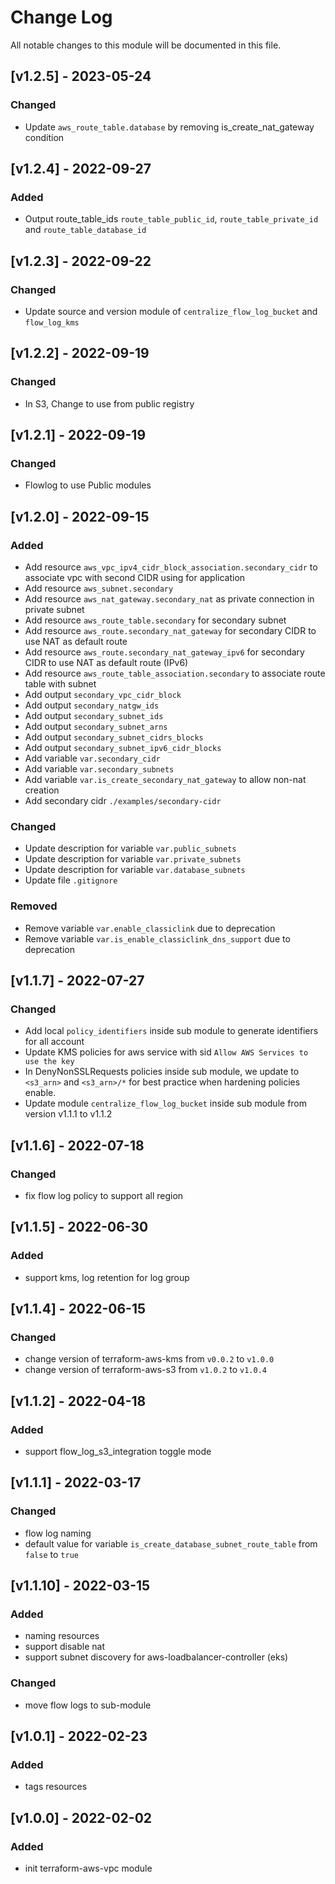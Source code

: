 # Change Log

All notable changes to this module will be documented in this file.

## [v1.2.5] - 2023-05-24

### Changed

- Update `aws_route_table.database` by removing is_create_nat_gateway condition

## [v1.2.4] - 2022-09-27

### Added

- Output route_table_ids `route_table_public_id`, `route_table_private_id` and `route_table_database_id`

## [v1.2.3] - 2022-09-22

### Changed

- Update source and version module of `centralize_flow_log_bucket` and `flow_log_kms`

## [v1.2.2] - 2022-09-19

### Changed

- In S3, Change to use from public registry

## [v1.2.1] - 2022-09-19

### Changed

- Flowlog to use Public modules

## [v1.2.0] - 2022-09-15

### Added

- Add resource `aws_vpc_ipv4_cidr_block_association.secondary_cidr` to associate vpc with second CIDR using for application
- Add resource `aws_subnet.secondary`
- Add resource `aws_nat_gateway.secondary_nat` as private connection in private subnet
- Add resource `aws_route_table.secondary` for secondary subnet
- Add resource `aws_route.secondary_nat_gateway` for secondary CIDR to use NAT as default route
- Add resource `aws_route.secondary_nat_gateway_ipv6` for secondary CIDR to use NAT as default route (IPv6)
- Add resource `aws_route_table_association.secondary` to associate route table with subnet
- Add output `secondary_vpc_cidr_block`
- Add output `secondary_natgw_ids`
- Add output `secondary_subnet_ids`
- Add output `secondary_subnet_arns`
- Add output `secondary_subnet_cidrs_blocks`
- Add output `secondary_subnet_ipv6_cidr_blocks`
- Add variable `var.secondary_cidr`
- Add variable `var.secondary_subnets`
- Add variable `var.is_create_secondary_nat_gateway` to allow non-nat creation
- Add secondary cidr `./examples/secondary-cidr`

### Changed

- Update description for variable `var.public_subnets`
- Update description for variable `var.private_subnets`
- Update description for variable `var.database_subnets`
- Update file `.gitignore`

### Removed

- Remove variable `var.enable_classiclink` due to deprecation
- Remove variable `var.is_enable_classiclink_dns_support` due to deprecation

## [v1.1.7] - 2022-07-27

### Changed

- Add local `policy_identifiers` inside sub module to generate identifiers for all account
- Update KMS policies for aws service with sid `Allow AWS Services to use the key`
- In DenyNonSSLRequests policies inside sub module, we update to `<s3_arn>` and `<s3_arn>/*` for best practice when hardening policies enable.
- Update module `centralize_flow_log_bucket` inside sub module from version v1.1.1 to v1.1.2

## [v1.1.6] - 2022-07-18

### Changed

- fix flow log policy to support all region

## [v1.1.5] - 2022-06-30

### Added

- support kms, log retention for log group 

## [v1.1.4] - 2022-06-15

### Changed

- change version of terraform-aws-kms from `v0.0.2` to `v1.0.0`
- change version of terraform-aws-s3 from `v1.0.2` to `v1.0.4`

## [v1.1.2] - 2022-04-18

### Added

- support flow_log_s3_integration toggle mode

## [v1.1.1] - 2022-03-17

### Changed

- flow log naming
- default value for variable `is_create_database_subnet_route_table` from `false` to `true`

## [v1.1.10] - 2022-03-15

### Added

- naming resources
- support disable nat
- support subnet discovery for aws-loadbalancer-controller (eks)

### Changed

- move flow logs to sub-module

## [v1.0.1] - 2022-02-23

### Added

- tags resources


## [v1.0.0] - 2022-02-02

### Added

- init terraform-aws-vpc module
